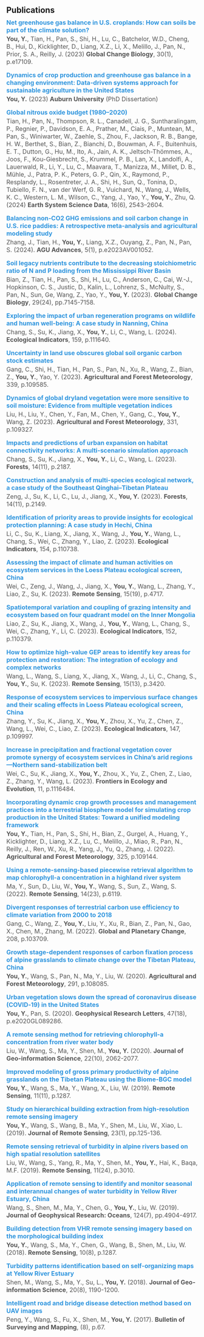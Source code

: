 <h1 id="publications"></h1>
<h2 style="margin: 60px 0px 10px;">Publications</h2>

<div class="publications" style="padding-left: 0px;">
  <div style="margin-bottom: 15px;">
    <div style="margin: 0; padding: 0;">
      <div class="title" style="font-weight: bold; font-size: 16px; margin-bottom: 3px; color: #2f95de;">
        Net greenhouse gas balance in U.S. croplands: How can soils be part of the climate solution?
      </div>
      <div class="author" style="font-size: 16px; color: #555;">
        <strong>You, Y.</strong>, Tian, H., Pan, S., Shi, H., Lu, C., Batchelor, W.D., Cheng, B., Hui, D., Kicklighter, D., Liang, X.Z., Li, X., Melillo, J., Pan, N., Prior, S. A., Reilly, J. (2023) <strong>Global Change Biology</strong>, 30(1), p.e17109.
      </div>
    </div>
  </div>

  <div style="margin-bottom: 15px;">
    <div style="margin: 0; padding: 0;">
      <div class="title" style="font-weight: bold; font-size: 16px; margin-bottom: 3px; color: #2f95de;">
        Dynamics of crop production and greenhouse gas balance in a changing environment: Data-driven systems approach for sustainable agriculture in the United States
      </div>
      <div class="author" style="font-size: 16px; color: #555;">
        <strong>You, Y.</strong> (2023) <strong>Auburn University</strong> (PhD Dissertation)
      </div>
    </div>
  </div>

  <div style="margin-bottom: 15px;">
    <div style="margin: 0; padding: 0;">
      <div class="title" style="font-weight: bold; font-size: 16px; margin-bottom: 3px; color: #2f95de;">
        Global nitrous oxide budget (1980–2020)
      </div>
      <div class="author" style="font-size: 16px; color: #555;">
        Tian, H., Pan, N., Thompson, R. L., Canadell, J. G., Suntharalingam, P., Regnier, P., Davidson, E. A., Prather, M., Ciais, P., Muntean, M., Pan, S., Winiwarter, W., Zaehle, S., Zhou, F., Jackson, R. B., Bange, H. W., Berthet, S., Bian, Z., Bianchi, D., Bouwman, A. F., Buitenhuis, E. T., Dutton, G., Hu, M., Ito, A., Jain, A. K., Jeltsch-Thömmes, A., Joos, F., Kou-Giesbrecht, S., Krummel, P. B., Lan, X., Landolfi, A., Lauerwald, R., Li, Y., Lu, C., Maavara, T., Manizza, M., Millet, D. B., Mühle, J., Patra, P. K., Peters, G. P., Qin, X., Raymond, P., Resplandy, L., Rosentreter, J. A., Shi, H., Sun, Q., Tonina, D., Tubiello, F. N., van der Werf, G. R., Vuichard, N., Wang, J., Wells, K. C., Western, L. M., Wilson, C., Yang, J., Yao, Y., <strong>You, Y.</strong>, Zhu, Q. (2024) <strong>Earth System Science Data</strong>, 16(6), 2543–2604.
      </div>
    </div>
  </div>

  <div style="margin-bottom: 15px;">
    <div style="margin: 0; padding: 0;">
      <div class="title" style="font-weight: bold; font-size: 16px; margin-bottom: 3px; color: #2f95de;">
        Balancing non‐CO2 GHG emissions and soil carbon change in U.S. rice paddies: A retrospective meta‐analysis and agricultural modeling study
      </div>
      <div class="author" style="font-size: 16px; color: #555;">
        Zhang, J., Tian, H., <strong>You, Y.</strong>, Liang, X.Z., Ouyang, Z., Pan, N., Pan, S. (2024). <strong>AGU Advances</strong>, 5(1), p.e2023AV001052.
      </div>
    </div>
  </div>

  <div style="margin-bottom: 15px;">
    <div style="margin: 0; padding: 0;">
      <div class="title" style="font-weight: bold; font-size: 16px; margin-bottom: 3px; color: #2f95de;">
        Soil legacy nutrients contribute to the decreasing stoichiometric ratio of N and P loading from the Mississippi River Basin
      </div>
      <div class="author" style="font-size: 16px; color: #555;">
        Bian, Z., Tian, H., Pan, S., Shi, H., Lu, C., Anderson, C., Cai, W.-J., Hopkinson, C. S., Justic, D., Kalin, L., Lohrenz, S., McNulty, S., Pan, N., Sun, Ge, Wang, Z., Yao, Y., <strong>You, Y.</strong> (2023). <strong>Global Change Biology</strong>, 29(24), pp.7145-7158.
      </div>
    </div>
  </div>

  <div style="margin-bottom: 15px;">
    <div style="margin: 0; padding: 0;">
      <div class="title" style="font-weight: bold; font-size: 16px; margin-bottom: 3px; color: #2f95de;">
        Exploring the impact of urban regeneration programs on wildlife and human well-being: A case study in Nanning, China
      </div>
      <div class="author" style="font-size: 16px; color: #555;">
        Chang, S., Su, K., Jiang, X., <strong>You, Y.</strong>, Li, C., Wang, L. (2024). <strong>Ecological Indicators</strong>, 159, p.111640.
      </div>
    </div>
  </div>

  <div style="margin-bottom: 15px;">
    <div style="margin: 0; padding: 0;">
      <div class="title" style="font-weight: bold; font-size: 16px; margin-bottom: 3px; color: #2f95de;">
        Uncertainty in land use obscures global soil organic carbon stock estimates
      </div>
      <div class="author" style="font-size: 16px; color: #555;">
        Gang, C., Shi, H., Tian, H., Pan, S., Pan, N., Xu, R., Wang, Z., Bian, Z., <strong>You, Y.</strong>, Yao, Y. (2023). <strong>Agricultural and Forest Meteorology</strong>, 339, p.109585.
      </div>
    </div>
  </div>

  <div style="margin-bottom: 15px;">
    <div style="margin: 0; padding: 0;">
      <div class="title" style="font-weight: bold; font-size: 16px; margin-bottom: 3px; color: #2f95de;">
        Dynamics of global dryland vegetation were more sensitive to soil moisture: Evidence from multiple vegetation indices
      </div>
      <div class="author" style="font-size: 16px; color: #555;">
        Liu, H., Liu, Y., Chen, Y., Fan, M., Chen, Y., Gang, C., <strong>You, Y.</strong>, Wang, Z. (2023). <strong>Agricultural and Forest Meteorology</strong>, 331, p.109327.
      </div>
    </div>
  </div>

  <div style="margin-bottom: 15px;">
    <div style="margin: 0; padding: 0;">
      <div class="title" style="font-weight: bold; font-size: 16px; margin-bottom: 3px; color: #2f95de;">
        Impacts and predictions of urban expansion on habitat connectivity networks: A multi-scenario simulation approach
      </div>
      <div class="author" style="font-size: 16px; color: #555;">
        Chang, S., Su, K., Jiang, X., <strong>You, Y.</strong>, Li, C., Wang, L. (2023). <strong>Forests</strong>, 14(11), p.2187.
      </div>
    </div>
  </div>

  <div style="margin-bottom: 15px;">
    <div style="margin: 0; padding: 0;">
      <div class="title" style="font-weight: bold; font-size: 16px; margin-bottom: 3px; color: #2f95de;">
        Construction and analysis of multi-species ecological network, a case study of the Southeast Qinghai–Tibetan Plateau
      </div>
      <div class="author" style="font-size: 16px; color: #555;">
        Zeng, J., Su, K., Li, C., Lu, J., Jiang, X., <strong>You, Y.</strong> (2023). <strong>Forests</strong>, 14(11), p.2149.
      </div>
    </div>
  </div>

  <div style="margin-bottom: 15px;">
    <div style="margin: 0; padding: 0;">
      <div class="title" style="font-weight: bold; font-size: 16px; margin-bottom: 3px; color: #2f95de;">
        Identification of priority areas to provide insights for ecological protection planning: A case study in Hechi, China
      </div>
      <div class="author" style="font-size: 16px; color: #555;">
        Li, C., Su, K., Liang, X., Jiang, X., Wang, J., <strong>You, Y.</strong>, Wang, L., Chang, S., Wei, C., Zhang, Y., Liao, Z. (2023). <strong>Ecological Indicators</strong>, 154, p.110738.
      </div>
    </div>
  </div>

  <div style="margin-bottom: 15px;">
    <div style="margin: 0; padding: 0;">
      <div class="title" style="font-weight: bold; font-size: 16px; margin-bottom: 3px; color: #2f95de;">
        Assessing the impact of climate and human activities on ecosystem services in the Loess Plateau ecological screen, China
      </div>
      <div class="author" style="font-size: 16px; color: #555;">
        Wei, C., Zeng, J., Wang, J., Jiang, X., <strong>You, Y.</strong>, Wang, L., Zhang, Y., Liao, Z., Su, K. (2023). <strong>Remote Sensing</strong>, 15(19), p.4717.
      </div>
    </div>
  </div>

  <div style="margin-bottom: 15px;">
    <div style="margin: 0; padding: 0;">
      <div class="title" style="font-weight: bold; font-size: 16px; margin-bottom: 3px; color: #2f95de;">
        Spatiotemporal variation and coupling of grazing intensity and ecosystem based on four quadrant model on the Inner Mongolia
      </div>
      <div class="author" style="font-size: 16px; color: #555;">
        Liao, Z., Su, K., Jiang, X., Wang, J., <strong>You, Y.</strong>, Wang, L., Chang, S., Wei, C., Zhang, Y., Li, C. (2023). <strong>Ecological Indicators</strong>, 152, p.110379.
      </div>
    </div>
  </div>

  <div style="margin-bottom: 15px;">
    <div style="margin: 0; padding: 0;">
      <div class="title" style="font-weight: bold; font-size: 16px; margin-bottom: 3px; color: #2f95de;">
        How to optimize high-value GEP areas to identify key areas for protection and restoration: The integration of ecology and complex networks
      </div>
      <div class="author" style="font-size: 16px; color: #555;">
        Wang, L., Wang, S., Liang, X., Jiang, X., Wang, J., Li, C., Chang, S., <strong>You, Y.</strong>, Su, K. (2023). <strong>Remote Sensing</strong>, 15(13), p.3420.
      </div>
    </div>
  </div>

  <div style="margin-bottom: 15px;">
    <div style="margin: 0; padding: 0;">
      <div class="title" style="font-weight: bold; font-size: 16px; margin-bottom: 3px; color: #2f95de;">
        Response of ecosystem services to impervious surface changes and their scaling effects in Loess Plateau ecological screen, China
      </div>
      <div class="author" style="font-size: 16px; color: #555;">
        Zhang, Y., Su, K., Jiang, X., <strong>You, Y.</strong>, Zhou, X., Yu, Z., Chen, Z., Wang, L., Wei, C., Liao, Z. (2023). <strong>Ecological Indicators</strong>, 147, p.109997.
      </div>
    </div>
  </div>

  <div style="margin-bottom: 15px;">
    <div style="margin: 0; padding: 0;">
      <div class="title" style="font-weight: bold; font-size: 16px; margin-bottom: 3px; color: #2f95de;">
        Increase in precipitation and fractional vegetation cover promote synergy of ecosystem services in China’s arid regions—Northern sand-stabilization belt
      </div>
      <div class="author" style="font-size: 16px; color: #555;">
        Wei, C., Su, K., Jiang, X., <strong>You, Y.</strong>, Zhou, X., Yu, Z., Chen, Z., Liao, Z., Zhang, Y., Wang, L. (2023). <strong>Frontiers in Ecology and Evolution</strong>, 11, p.1116484.
      </div>
    </div>
  </div>

  <div style="margin-bottom: 15px;">
    <div style="margin: 0; padding: 0;">
      <div class="title" style="font-weight: bold; font-size: 16px; margin-bottom: 3px; color: #2f95de;">
        Incorporating dynamic crop growth processes and management practices into a terrestrial biosphere model for simulating crop production in the United States: Toward a unified modeling framework
      </div>
      <div class="author" style="font-size: 16px; color: #555;">
        <strong>You, Y.</strong>, Tian, H., Pan, S., Shi, H., Bian, Z., Gurgel, A., Huang, Y., Kicklighter, D., Liang, X.Z., Lu, C., Melillo, J., Miao, R., Pan, N., Reilly, J., Ren, W., Xu, R., Yang, J., Yu, Q., Zhang, J. (2022). <strong>Agricultural and Forest Meteorology</strong>, 325, p.109144.
      </div>
    </div>
  </div>


  <div style="margin-bottom: 15px;">
    <div style="margin: 0; padding: 0;">
      <div class="title" style="font-weight: bold; font-size: 16px; margin-bottom: 3px; color: #2f95de;">
        Using a remote-sensing-based piecewise retrieval algorithm to map chlorophyll-a concentration in a highland river system
      </div>
      <div class="author" style="font-size: 16px; color: #555;">
        Ma, Y., Sun, D., Liu, W., <strong>You, Y.</strong>, Wang, S., Sun, Z., Wang, S. (2022). <strong>Remote Sensing</strong>, 14(23), p.6119.
      </div>
    </div>
  </div>

  <div style="margin-bottom: 15px;">
    <div style="margin: 0; padding: 0;">
      <div class="title" style="font-weight: bold; font-size: 16px; margin-bottom: 3px; color: #2f95de;">
        Divergent responses of terrestrial carbon use efficiency to climate variation from 2000 to 2018
      </div>
      <div class="author" style="font-size: 16px; color: #555;">
        Gang, C., Wang, Z., <strong>You, Y.</strong>, Liu, Y., Xu, R., Bian, Z., Pan, N., Gao, X., Chen, M., Zhang, M. (2022). <strong>Global and Planetary Change</strong>, 208, p.103709.
      </div>
    </div>
  </div>

  <div style="margin-bottom: 15px;">
    <div style="margin: 0; padding: 0;">
      <div class="title" style="font-weight: bold; font-size: 16px; margin-bottom: 3px; color: #2f95de;">
        Growth stage-dependent responses of carbon fixation process of alpine grasslands to climate change over the Tibetan Plateau, China
      </div>
      <div class="author" style="font-size: 16px; color: #555;">
        <strong>You, Y.</strong>, Wang, S., Pan, N., Ma, Y., Liu, W. (2020). <strong>Agricultural and Forest Meteorology</strong>, 291, p.108085.
      </div>
    </div>
  </div>

  <div style="margin-bottom: 15px;">
    <div style="margin: 0; padding: 0;">
      <div class="title" style="font-weight: bold; font-size: 16px; margin-bottom: 3px; color: #2f95de;">
        Urban vegetation slows down the spread of coronavirus disease (COVID‐19) in the United States
      </div>
      <div class="author" style="font-size: 16px; color: #555;">
        <strong>You, Y.</strong>, Pan, S. (2020). <strong>Geophysical Research Letters</strong>, 47(18), p.e2020GL089286.
      </div>
    </div>
  </div>

  <div style="margin-bottom: 15px;">
    <div style="margin: 0; padding: 0;">
      <div class="title" style="font-weight: bold; font-size: 16px; margin-bottom: 3px; color: #2f95de;">
        A remote sensing method for retrieving chlorophyll-a concentration from river water body
      </div>
      <div class="author" style="font-size: 16px; color: #555;">
        Liu, W., Wang, S., Ma, Y., Shen, M., <strong>You, Y.</strong> (2020). <strong>Journal of Geo-information Science</strong>, 22(10), 2062-2077.
      </div>
    </div>
  </div>

  <div style="margin-bottom: 15px;">
    <div style="margin: 0; padding: 0;">
      <div class="title" style="font-weight: bold; font-size: 16px; margin-bottom: 3px; color: #2f95de;">
        Improved modeling of gross primary productivity of alpine grasslands on the Tibetan Plateau using the Biome-BGC model
      </div>
      <div class="author" style="font-size: 16px; color: #555;">
        <strong>You, Y.</strong>, Wang, S., Ma, Y., Wang, X., Liu, W. (2019). <strong>Remote Sensing</strong>, 11(11), p.1287.
      </div>
    </div>
  </div>

  <div style="margin-bottom: 15px;">
    <div style="margin: 0; padding: 0;">
      <div class="title" style="font-weight: bold; font-size: 16px; margin-bottom: 3px; color: #2f95de;">
        Study on hierarchical building extraction from high-resolution remote sensing imagery
      </div>
      <div class="author" style="font-size: 16px; color: #555;">
        <strong>You, Y.</strong>, Wang, S., Wang, B., Ma, Y., Shen, M., Liu, W., Xiao, L. (2019). <strong>Journal of Remote Sensing</strong>, 23(1), pp.125-136.
      </div>
    </div>
  </div>

  <div style="margin-bottom: 15px;">
    <div style="margin: 0; padding: 0;">
      <div class="title" style="font-weight: bold; font-size: 16px; margin-bottom: 3px; color: #2f95de;">
        Remote sensing retrieval of turbidity in alpine rivers based on high spatial resolution satellites
      </div>
      <div class="author" style="font-size: 16px; color: #555;">
        Liu, W., Wang, S., Yang, R., Ma, Y., Shen, M., <strong>You, Y.</strong>, Hai, K., Baqa, M.F. (2019). <strong>Remote Sensing</strong>, 11(24), p.3010.
      </div>
    </div>
  </div>

  <div style="margin-bottom: 15px;">
    <div style="margin: 0; padding: 0;">
      <div class="title" style="font-weight: bold; font-size: 16px; margin-bottom: 3px; color: #2f95de;">
        Application of remote sensing to identify and monitor seasonal and interannual changes of water turbidity in Yellow River Estuary, China
      </div>
      <div class="author" style="font-size: 16px; color: #555;">
        Wang, S., Shen, M., Ma, Y., Chen, G., <strong>You, Y.</strong>, Liu, W. (2019). <strong>Journal of Geophysical Research: Oceans</strong>, 124(7), pp.4904-4917.
      </div>
    </div>
  </div>

  <div style="margin-bottom: 15px;">
    <div style="margin: 0; padding: 0;">
      <div class="title" style="font-weight: bold; font-size: 16px; margin-bottom: 3px; color: #2f95de;">
        Building detection from VHR remote sensing imagery based on the morphological building index
      </div>
      <div class="author" style="font-size: 16px; color: #555;">
        <strong>You, Y.</strong>, Wang, S., Ma, Y., Chen, G., Wang, B., Shen, M., Liu, W. (2018). <strong>Remote Sensing</strong>, 10(8), p.1287.
      </div>
    </div>
  </div>

  <div style="margin-bottom: 15px;">
    <div style="margin: 0; padding: 0;">
      <div class="title" style="font-weight: bold; font-size: 16px; margin-bottom: 3px; color: #2f95de;">
        Turbidity patterns identification based on self-organizing maps at Yellow River Estuary
      </div>
      <div class="author" style="font-size: 16px; color: #555;">
        Shen, M., Wang, S., Ma, Y., Su, L., <strong>You, Y.</strong> (2018). <strong>Journal of Geo-information Science</strong>, 20(8), 1190-1200.
      </div>
    </div>
  </div>

  <div style="margin-bottom: 15px;">
    <div style="margin: 0; padding: 0;">
      <div class="title" style="font-weight: bold; font-size: 16px; margin-bottom: 3px; color: #2f95de;">
        Intelligent road and bridge disease detection method based on UAV images
      </div>
      <div class="author" style="font-size: 16px; color: #555;">
        Peng, Y., Wang, S., Fu, X., Shen, M., <strong>You, Y.</strong> (2017). <strong>Bulletin of Surveying and Mapping</strong>, (8), p.67.
      </div>
    </div>
  </div>

</div>
